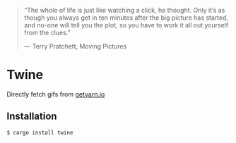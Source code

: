 > “The whole of life is just like watching a click, he thought. Only it’s as though you always get in ten minutes after the big picture has started, and no-one will tell you the plot, so you have to work it all out yourself from the clues.”
> 
> ― Terry Pratchett, Moving Pictures

# Twine

Directly fetch gifs from [getyarn.io](getyarn.io)

## Installation

```bash
$ cargo install twine
```

